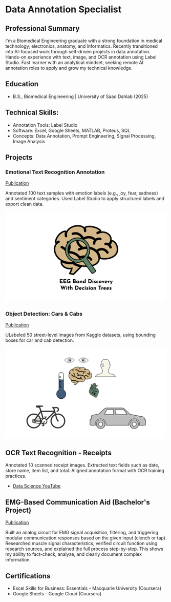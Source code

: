 # Data Annotation Specialist

## Professional Summary
I'm a Biomedical Engineering graduate with a strong foundation in medical technology, electronics, anatomy, and informatics. Recently transitioned into AI-focused work through self-driven projects in data annotation. Hands-on experience with text, image, and OCR annotation using Label Studio. Fast learner with an analytical mindset, seeking remote AI annotation roles to apply and grow my technical knowledge.

## Education	 			        		
- B.S., Biomedical Engineering | University of Saad Dahlab (2025)

## Technical Skills: 
- Annotation Tools: Label Studio 
- Software: Excel, Google Sheets, MATLAB, Proteus, SQL
- Concepts: Data Annotation, Prompt Engineering, Signal Processing, Image Analysis

## Projects
### Emotional Text Recognition Annotation
[Publication](https://)

Annotated 100 text samples with emotion labels (e.g., joy, fear, sadness) and sentiment categories. Used Label Studio to apply structured labels and export clean data.

![EEG Band Discovery](/assets/img/eeg_band_discovery.jpeg)

### Object Detection: Cars & Cabs
[Publication](https://)

ULabeled 50 street-level images from Kaggle datasets, using bounding boxes for car and cab detection.

![Bike Study](/assets/img/bike_study.jpeg)

## OCR Text Recognition - Receipts
Annotated 10 scanned receipt images. Extracted text fields such as date, store name, item list, and total.
Aligned annotation format with OCR training practices.

- [Data Science YouTube](https://www.)

## EMG-Based Communication Aid (Bachelor's Project)
[Publication](https://)

Built an analog circuit for EMG signal acquisition, filtering, and triggering modular communication responses
based on the given input (clench or tap). Researched muscle signal characteristics, verified circuit function
using research sources, and explained the full process step-by-step. This shows my ability to fact-check,
analyze, and clearly document complex information.

## Certifications
- Excel Skills for Business:
Essentials - Macquarie
University (Coursera)
- Google Sheets - Google Cloud
(Coursera)
